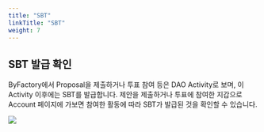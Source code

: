 ```yaml
---
title: "SBT"
linkTitle: "SBT"
weight: 7
---
```


## SBT 발급 확인
ByFactory에서 Proposal을 제출하거나 투표 참여 등은 DAO Activity로 보며, 이 Activity 이후에는 SBT를 발급합니다. 제안을 제출하거나 투표에 참여한 지갑으로 Account 페이지에 가보면 참여한 활동에 따라 SBT가 발급된 것을 확인할 수 있습니다.

![](/ko/docs/images/sbt.png)